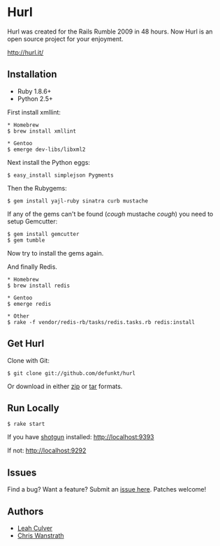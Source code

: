 Hurl
====

Hurl was created for the Rails Rumble 2009 in 48 hours.
Now Hurl is an open source project for your enjoyment. 

<http://hurl.it/>


Installation
------------

* Ruby 1.8.6+
* Python 2.5+

First install xmllint:

    * Homebrew
    $ brew install xmllint

    * Gentoo
    $ emerge dev-libs/libxml2

Next install the Python eggs:

    $ easy_install simplejson Pygments

Then the Rubygems:

    $ gem install yajl-ruby sinatra curb mustache

If any of the gems can't be found (*cough* mustache *cough*) you need
to setup Gemcutter:

    $ gem install gemcutter
    $ gem tumble

Now try to install the gems again.

And finally Redis.

    * Homebrew
    $ brew install redis

    * Gentoo
    $ emerge redis

    * Other
    $ rake -f vendor/redis-rb/tasks/redis.tasks.rb redis:install

  
Get Hurl
--------

Clone with Git:

    $ git clone git://github.com/defunkt/hurl

Or download in either [zip](http://github.com/defunkt/hurl/zipball/master) or [tar](http://github.com/defunkt/hurl/tarball/master) formats.


Run Locally
-----------

    $ rake start

If you have [shotgun][4] installed: <http://localhost:9393>

If not: <http://localhost:9292>


Issues
------

Find a bug? Want a feature? Submit an [issue here](http://github.com/defunkt/hurl/issues). Patches welcome!


Authors
-------

* [Leah Culver][2]
* [Chris Wanstrath][3]


[1]: http://r09.railsrumble.com/
[2]: http://github.com/leah
[3]: http://github.com/defunkt
[4]: http://github.com/rtomayko/shotgun
